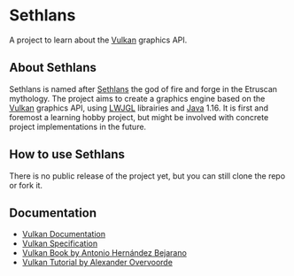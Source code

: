 # Sethlans
 
 A project to learn about the [Vulkan](https://www.vulkan.org/) graphics API.
 
## About Sethlans

Sethlans is named after [Sethlans](https://en.wikipedia.org/wiki/Sethlans_(mythology)) the god of fire and forge in the Etruscan mythology.
The project aims to create a graphics engine based on the [Vulkan](https://www.vulkan.org/) graphics API, using [LWJGL](https://www.lwjgl.org) librairies and [Java](https://en.wikipedia.org/wiki/Java_(programming_language)) 1.16.
It is first and foremost a learning hobby project, but might be involved with concrete project implementations in the future.

## How to use Sethlans

There is no public release of the project yet, but you can still clone the repo or fork it.

## Documentation 

- [Vulkan Documentation](https://docs.vulkan.org/)
- [Vulkan Specification](https://registry.khronos.org/vulkan/)
- [Vulkan Book by Antonio Hernández Bejarano](https://github.com/lwjglgamedev/vulkanbook)
- [Vulkan Tutorial by Alexander Overvoorde](https://vulkan-tutorial.com/)